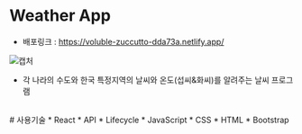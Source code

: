 # Weather App
* 배포링크 : https://voluble-zuccutto-dda73a.netlify.app/
  
![캡처](https://github.com/kangjinyong2/Weather-app/assets/66777943/acfe5787-a3d8-42e5-bc68-a09d30e3f749)

* 각 나라의 수도와 한국 특정지역의 날씨와 온도(섭씨&화씨)를 알려주는 날씨 프로그램

<br>
# 사용기술
* React
* API
* Lifecycle
* JavaScript
* CSS
* HTML
* Bootstrap
